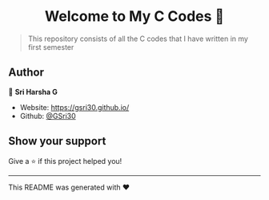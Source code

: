 <h1 align="center">Welcome to My C Codes 👋</h1>
<p>
</p>

> This repository consists of all the C codes that I have written in my first semester

## Author

👤 **Sri Harsha G**

* Website: https://gsri30.github.io/
* Github: [@GSri30](https://github.com/GSri30)

## Show your support

Give a ⭐️ if this project helped you!

***
This README was generated with ❤️ 

